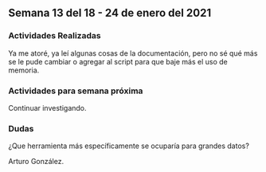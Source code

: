 ## Semana 13 del 18 - 24 de enero del 2021

### Actividades Realizadas

Ya me atoré, ya leí algunas cosas de la documentación, pero no sé qué más se le pude cambiar o agregar al script para que baje más el uso de memoria.

### Actividades para semana próxima

Continuar investigando.

### Dudas

¿Que herramienta más específicamente se ocuparía para grandes datos?


Arturo González.
